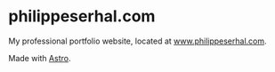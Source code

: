# philippeserhal.com

My professional portfolio website, located at www.philippeserhal.com.

Made with [Astro](https://astro.build).
